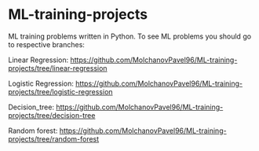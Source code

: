 # ML-training-projects
ML training problems written in Python.
To see ML problems you should go to respective branches:

Linear Regression: https://github.com/MolchanovPavel96/ML-training-projects/tree/linear-regression

Logistic Regression: https://github.com/MolchanovPavel96/ML-training-projects/tree/logistic-regression

Decision_tree: https://github.com/MolchanovPavel96/ML-training-projects/tree/decision-tree

Random forest: https://github.com/MolchanovPavel96/ML-training-projects/tree/random-forest

